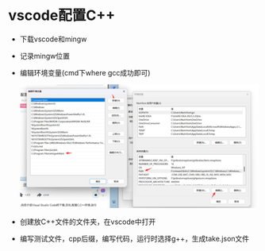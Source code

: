 # vscode配置C++

- 下载vscode和mingw

- 记录mingw位置

- 编辑环境变量(cmd下where gcc成功即可)

  ![image-20240104184318241](assets/image-20240104184318241.png)

- 创建放C++文件的文件夹，在vscode中打开

- 编写测试文件，cpp后缀，编写代码，运行时选择g++，生成take.json文件